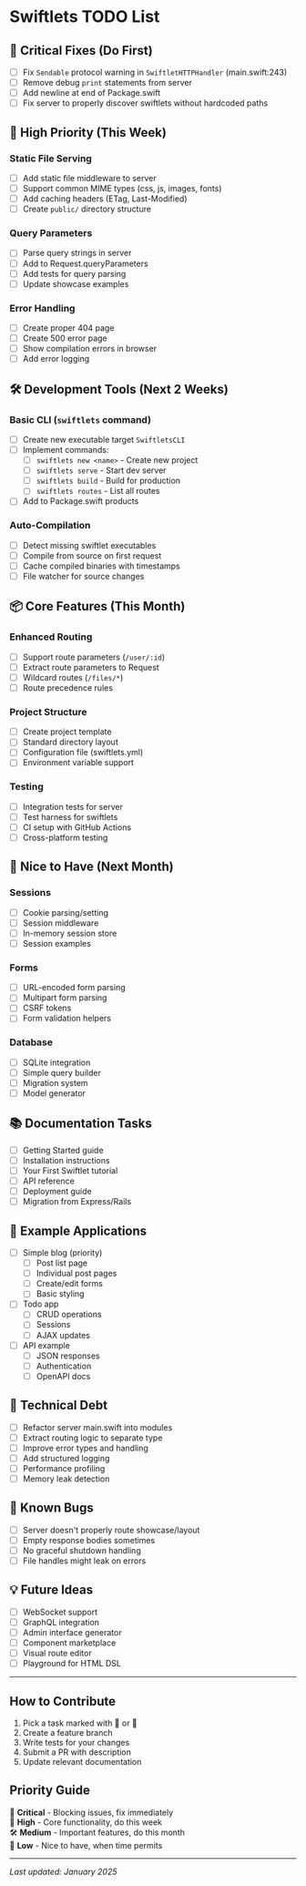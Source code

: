 # Swiftlets TODO List

## 🚨 Critical Fixes (Do First)

- [ ] Fix `Sendable` protocol warning in `SwiftletHTTPHandler` (main.swift:243)
- [ ] Remove debug `print` statements from server
- [ ] Add newline at end of Package.swift
- [ ] Fix server to properly discover swiftlets without hardcoded paths

## 🎯 High Priority (This Week)

### Static File Serving
- [ ] Add static file middleware to server
- [ ] Support common MIME types (css, js, images, fonts)
- [ ] Add caching headers (ETag, Last-Modified)
- [ ] Create `public/` directory structure

### Query Parameters
- [ ] Parse query strings in server
- [ ] Add to Request.queryParameters
- [ ] Add tests for query parsing
- [ ] Update showcase examples

### Error Handling
- [ ] Create proper 404 page
- [ ] Create 500 error page  
- [ ] Show compilation errors in browser
- [ ] Add error logging

## 🛠️ Development Tools (Next 2 Weeks)

### Basic CLI (`swiftlets` command)
- [ ] Create new executable target `SwiftletsCLI`
- [ ] Implement commands:
  - [ ] `swiftlets new <name>` - Create new project
  - [ ] `swiftlets serve` - Start dev server
  - [ ] `swiftlets build` - Build for production
  - [ ] `swiftlets routes` - List all routes
- [ ] Add to Package.swift products

### Auto-Compilation
- [ ] Detect missing swiftlet executables
- [ ] Compile from source on first request
- [ ] Cache compiled binaries with timestamps
- [ ] File watcher for source changes

## 📦 Core Features (This Month)

### Enhanced Routing
- [ ] Support route parameters (`/user/:id`)
- [ ] Extract route parameters to Request
- [ ] Wildcard routes (`/files/*`)
- [ ] Route precedence rules

### Project Structure
- [ ] Create project template
- [ ] Standard directory layout
- [ ] Configuration file (swiftlets.yml)
- [ ] Environment variable support

### Testing
- [ ] Integration tests for server
- [ ] Test harness for swiftlets
- [ ] CI setup with GitHub Actions
- [ ] Cross-platform testing

## 🌟 Nice to Have (Next Month)

### Sessions
- [ ] Cookie parsing/setting
- [ ] Session middleware
- [ ] In-memory session store
- [ ] Session examples

### Forms
- [ ] URL-encoded form parsing
- [ ] Multipart form parsing
- [ ] CSRF tokens
- [ ] Form validation helpers

### Database
- [ ] SQLite integration
- [ ] Simple query builder
- [ ] Migration system
- [ ] Model generator

## 📚 Documentation Tasks

- [ ] Getting Started guide
- [ ] Installation instructions
- [ ] Your First Swiftlet tutorial
- [ ] API reference
- [ ] Deployment guide
- [ ] Migration from Express/Rails

## 🧪 Example Applications

- [ ] Simple blog (priority)
  - [ ] Post list page
  - [ ] Individual post pages
  - [ ] Create/edit forms
  - [ ] Basic styling
  
- [ ] Todo app
  - [ ] CRUD operations
  - [ ] Sessions
  - [ ] AJAX updates

- [ ] API example
  - [ ] JSON responses
  - [ ] Authentication
  - [ ] OpenAPI docs

## 🔧 Technical Debt

- [ ] Refactor server main.swift into modules
- [ ] Extract routing logic to separate type
- [ ] Improve error types and handling
- [ ] Add structured logging
- [ ] Performance profiling
- [ ] Memory leak detection

## 🐛 Known Bugs

- [ ] Server doesn't properly route showcase/layout
- [ ] Empty response bodies sometimes
- [ ] No graceful shutdown handling
- [ ] File handles might leak on errors

## 💡 Future Ideas

- [ ] WebSocket support
- [ ] GraphQL integration
- [ ] Admin interface generator
- [ ] Component marketplace
- [ ] Visual route editor
- [ ] Playground for HTML DSL

---

## How to Contribute

1. Pick a task marked with 🚨 or 🎯
2. Create a feature branch
3. Write tests for your changes
4. Submit a PR with description
5. Update relevant documentation

## Priority Guide

🚨 **Critical** - Blocking issues, fix immediately  
🎯 **High** - Core functionality, do this week  
🛠️ **Medium** - Important features, do this month  
🌟 **Low** - Nice to have, when time permits  

---

*Last updated: January 2025*